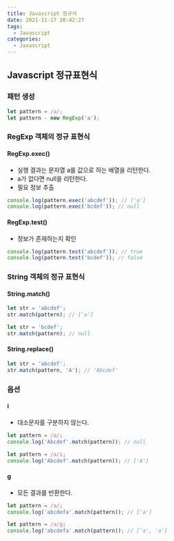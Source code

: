 ```yaml
---
title: Javascript 정규식
date: 2021-11-17 20:42:27
tags:
  - Javascript
categories:
  - Javascript
---
```


## Javascript 정규표현식

### 패턴 생성

```javascript
let pattern = /a/;
let pattern - new RegExp('a');
```

### RegExp 객체의 정규 표현식

#### RegExp.exec()

- 실행 결과는 문자열 a를 값으로 하는 배열을 리턴한다.
- a가 없다면 null을 리턴한다.
- 필요 정보 추출

```javascript
console.log(pattern.exec('abcdef')); // ['a']
console.log(pattern.exec('bcdef')); // null
```

#### RegExp.test()

- 정보가 존재하는지 확인

```javascript
console.log(pattern.test('abcdef')); // true
console.log(pattern.test('bcdef')); // false
```

### String 객체의 정규 표현식

#### String.match()

```javascript
let str = 'abcdef';
str.match(pattern); // ['a']

let str = 'bcdef';
str.match(pattern); // null
```

#### String.replace()

```javascript
let str = 'abcdef';
str.match(pattern, 'A'); // 'Abcdef'
```

### 옵션

#### i

- 대소문자를 구분하지 않는다.

```javascript
let pattern = /a/;
console.log('Abcdef'.match(pattern)); // null

let pattern = /a/i;
console.log('Abcdef'.match(pattern)); // ['A']
```

#### g

- 모든 결과를 반환한다.

```javascript
let pattern = /a/;
console.log('abcdefa'.match(pattern)); // ['a']

let pattern = /a/g;
console.log('abcdefa'.match(pattern)); // ['a', 'a']
```
